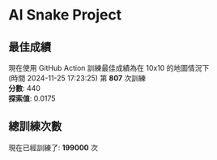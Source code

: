 
# AI Snake Project

## **最佳成績**
現在使用 GitHub Action 訓練最佳成績為在 10x10 的地圖情況下  
(時間 2024-11-25 17:23:25) 第 **807** 次訓練  
**分數**: 440  
**探索值**: 0.0175

## 總訓練次數
現在已經訓練了: **199000** 次
